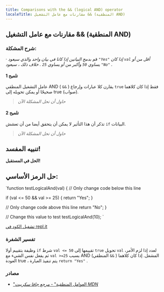 ```yaml
---
title: Comparisons with the && (logical AND) operator
localeTitle: مقارنات مع عامل التشغيل && (المنطقية AND)
---
```

## مقارنات مع عامل التشغيل && (المنطقية AND)

### شرح المشكلة:

· قم _بدمج البيانين إذا كانا في بيان واحد والذي سيعود `"Yes"` إذا كان `val` أقل من أو يساوي `50` وأكبر من أو يساوي `25` . خلاف ذلك ، سيعود `"No"` ._

#### تلميح 1

عامل التشغيل المنطقي AND ( `&&` ) يقارن كلا عبارات وإرجاع `true` فقط إذا كان كلاهما صحيحًا أو يمكن تحويله إلى true (صواب).

> _حاول أن تحل المشكلة الآن_

#### تلميح 2

تذكر أن هذا التأثير لا يمكن أن يتحقق أيضا من أن تعشش `if` البيانات.

> _حاول أن تحل المشكلة الآن_

## تنبيه المفسد!

**الحل في المستقبل!**

## حل الرمز الأساسي:

 `function testLogicalAnd(val) { 
  // Only change code below this line 
 
  if (val <= 50 && val >= 25) { 
      return "Yes"; 
  } 
 
  // Only change code above this line 
  return "No"; 
 } 
 
 // Change this value to test 
 testLogicalAnd(10); 
` 

[تشغيل الكود في repl.it](https://repl.it/@AdrianSkar/Basic-JS-Comparison-with-the-and-operator)

### تفسير الشفرة

وظيفة بتقييم أولا `if` شرط `val <= 50` تقييمها إلى `true` تحويل `val` لعدد إذا لزم الأمر، ثم يفعل نفس الشيء مع `val >=25` بسبب AND (المنطقي `&&` ) المشغل. إذا كان كلاهما العودة true ، يتم تنفيذ العبارة `return "Yes"` .

### مصادر

*   ["العوامل المنطقية" - _مرجع جافا سكريبت MDN_](https://developer.mozilla.org/en-US/docs/Web/JavaScript/Reference/Operators/Logical_Operators)